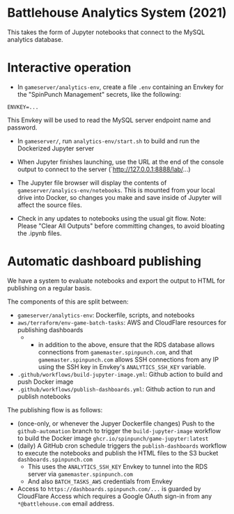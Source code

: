 # Battlehouse Analytics System (2021)

This takes the form of Jupyter notebooks that connect to the MySQL analytics database.

# Interactive operation

- In `gameserver/analytics-env`, create a file `.env` containing an Envkey for the "SpinPunch Management" secrets, like the following:
```
ENVKEY=...
```

This Envkey will be used to read the MySQL server endpoint name and password.

- In `gameserver/`, run `analytics-env/start.sh` to build and run the Dockerized Jupyter server
- When Jupyter finishes launching, use the URL at the end of the console output to connect to the server (`http://127.0.0.1:8888/lab/...)

- The Jupyter file browser will display the contents of `gameserver/analyics-env/notebooks`. This is mounted from your local drive into Docker, so changes you make and save inside of Jupyter will affect the source files.

- Check in any updates to notebooks using the usual git flow. Note: Please "Clear All Outputs" before committing changes, to avoid bloating the .ipynb files.

# Automatic dashboard publishing

We have a system to evaluate notebooks and export the output to HTML for publishing on a regular basis.

The components of this are split between:
- `gameserver/analytics-env`: Dockerfile, scripts, and notebooks
- `aws/terraform/env-game-batch-tasks`: AWS and CloudFlare resources for publishing dashboards
  - * in addition to the above, ensure that the RDS database allows connections from `gamemaster.spinpunch.com`,
  and that `gamemaster.spinpunch.com` allows SSH connections from any IP using the SSH key in Envkey's `ANALYTICS_SSH_KEY` variable.
- `.github/workflows/build-jupyter-image.yml`: Github action to build and push Docker image
- `.github/workflows/publish-dashboards.yml`: Github action to run and publish notebooks

The publishing flow is as follows:
- (once-only, or whenever the Jupyer Dockerfile changes) Push to the `github-automation` branch to trigger the `build-jupyter-image` workflow to build the Docker image `ghcr.io/spinpunch/game-jupyter:latest`
- (daily) A GitHub cron schedule triggers the `publish-dashboards` workflow to execute the notebooks and publish the HTML files to the S3 bucket `dashboards.spinpunch.com`
  - This uses the `ANALYTICS_SSH_KEY` Envkey to tunnel into the RDS server via `gamemaster.spinpunch.com`
  - And also `BATCH_TASKS_AWS` credentials from Envkey
- Access to `https://dashboards.spinpunch.com/...` is guarded by CloudFlare Access which requires a Google OAuth sign-in from any `*@battlehouse.com` email address.
